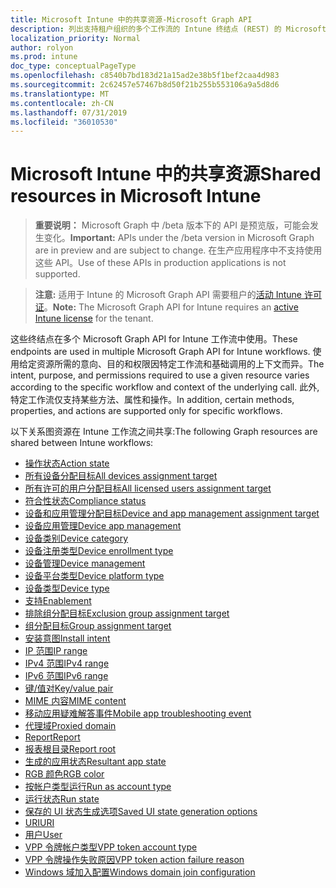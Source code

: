 ```yaml
---
title: Microsoft Intune 中的共享资源-Microsoft Graph API
description: 列出支持租户组织的多个工作流的 Intune 终结点 (REST) 的 Microsoft Graph API。
localization_priority: Normal
author: rolyon
ms.prod: intune
doc_type: conceptualPageType
ms.openlocfilehash: c8540b7bd183d21a15ad2e38b5f1bef2caa4d983
ms.sourcegitcommit: 2c62457e57467b8d50f21b255b553106a9a5d8d6
ms.translationtype: MT
ms.contentlocale: zh-CN
ms.lasthandoff: 07/31/2019
ms.locfileid: "36010530"
---
```

# <a name="shared-resources-in-microsoft-intune"></a><span data-ttu-id="d75a1-103">Microsoft Intune 中的共享资源</span><span class="sxs-lookup"><span data-stu-id="d75a1-103">Shared resources in Microsoft Intune</span></span>

> <span data-ttu-id="d75a1-104">**重要说明：** Microsoft Graph 中 /beta 版本下的 API 是预览版，可能会发生变化。</span><span class="sxs-lookup"><span data-stu-id="d75a1-104">**Important:** APIs under the /beta version in Microsoft Graph are in preview and are subject to change.</span></span> <span data-ttu-id="d75a1-105">在生产应用程序中不支持使用这些 API。</span><span class="sxs-lookup"><span data-stu-id="d75a1-105">Use of these APIs in production applications is not supported.</span></span>

> <span data-ttu-id="d75a1-106">**注意:** 适用于 Intune 的 Microsoft Graph API 需要租户的[活动 Intune 许可证](https://go.microsoft.com/fwlink/?linkid=839381)。</span><span class="sxs-lookup"><span data-stu-id="d75a1-106">**Note:** The Microsoft Graph API for Intune requires an [active Intune license](https://go.microsoft.com/fwlink/?linkid=839381) for the tenant.</span></span>

<span data-ttu-id="d75a1-107">这些终结点在多个 Microsoft Graph API for Intune 工作流中使用。</span><span class="sxs-lookup"><span data-stu-id="d75a1-107">These endpoints are used in multiple Microsoft Graph API for Intune workflows.</span></span>  <span data-ttu-id="d75a1-108">使用给定资源所需的意向、目的和权限因特定工作流和基础调用的上下文而异。</span><span class="sxs-lookup"><span data-stu-id="d75a1-108">The intent, purpose, and permissions required to use a given resource varies according to the specific workflow and context of the underlying call.</span></span>  <span data-ttu-id="d75a1-109">此外, 特定工作流仅支持某些方法、属性和操作。</span><span class="sxs-lookup"><span data-stu-id="d75a1-109">In addition, certain methods, properties, and actions are supported only for specific workflows.</span></span>

<span data-ttu-id="d75a1-110">以下关系图资源在 Intune 工作流之间共享:</span><span class="sxs-lookup"><span data-stu-id="d75a1-110">The following Graph resources are shared between Intune workflows:</span></span>

- [<span data-ttu-id="d75a1-111">操作状态</span><span class="sxs-lookup"><span data-stu-id="d75a1-111">Action state</span></span>](intune-shared-actionstate.md)
- [<span data-ttu-id="d75a1-112">所有设备分配目标</span><span class="sxs-lookup"><span data-stu-id="d75a1-112">All devices assignment target</span></span>](intune-shared-alldevicesassignmenttarget.md)
- [<span data-ttu-id="d75a1-113">所有许可的用户分配目标</span><span class="sxs-lookup"><span data-stu-id="d75a1-113">All licensed users assignment target</span></span>](intune-shared-alllicensedusersassignmenttarget.md)
- [<span data-ttu-id="d75a1-114">符合性状态</span><span class="sxs-lookup"><span data-stu-id="d75a1-114">Compliance status</span></span>](intune-shared-compliancestatus.md)
- [<span data-ttu-id="d75a1-115">设备和应用管理分配目标</span><span class="sxs-lookup"><span data-stu-id="d75a1-115">Device and app management assignment target</span></span>](intune-shared-deviceandappmanagementassignmenttarget.md)
- [<span data-ttu-id="d75a1-116">设备应用管理</span><span class="sxs-lookup"><span data-stu-id="d75a1-116">Device app management</span></span>](intune-shared-deviceappmanagement.md)
- [<span data-ttu-id="d75a1-117">设备类别</span><span class="sxs-lookup"><span data-stu-id="d75a1-117">Device category</span></span>](intune-shared-devicecategory.md)
- [<span data-ttu-id="d75a1-118">设备注册类型</span><span class="sxs-lookup"><span data-stu-id="d75a1-118">Device enrollment type</span></span>](intune-shared-deviceenrollmenttype.md)
- [<span data-ttu-id="d75a1-119">设备管理</span><span class="sxs-lookup"><span data-stu-id="d75a1-119">Device management</span></span>](intune-shared-devicemanagement.md)
- [<span data-ttu-id="d75a1-120">设备平台类型</span><span class="sxs-lookup"><span data-stu-id="d75a1-120">Device platform type</span></span>](intune-shared-deviceplatformtype.md)
- [<span data-ttu-id="d75a1-121">设备类型</span><span class="sxs-lookup"><span data-stu-id="d75a1-121">Device type</span></span>](intune-shared-devicetype.md)
- [<span data-ttu-id="d75a1-122">支持</span><span class="sxs-lookup"><span data-stu-id="d75a1-122">Enablement</span></span>](intune-shared-enablement.md)
- [<span data-ttu-id="d75a1-123">排除组分配目标</span><span class="sxs-lookup"><span data-stu-id="d75a1-123">Exclusion group assignment target</span></span>](intune-shared-exclusiongroupassignmenttarget.md)
- [<span data-ttu-id="d75a1-124">组分配目标</span><span class="sxs-lookup"><span data-stu-id="d75a1-124">Group assignment target</span></span>](intune-shared-groupassignmenttarget.md)
- [<span data-ttu-id="d75a1-125">安装意图</span><span class="sxs-lookup"><span data-stu-id="d75a1-125">Install intent</span></span>](intune-shared-installintent.md)
- [<span data-ttu-id="d75a1-126">IP 范围</span><span class="sxs-lookup"><span data-stu-id="d75a1-126">IP range</span></span>](intune-shared-iprange.md)
- [<span data-ttu-id="d75a1-127">IPv4 范围</span><span class="sxs-lookup"><span data-stu-id="d75a1-127">IPv4 range</span></span>](intune-shared-ipv4range.md)
- [<span data-ttu-id="d75a1-128">IPv6 范围</span><span class="sxs-lookup"><span data-stu-id="d75a1-128">IPv6 range</span></span>](intune-shared-ipv6range.md)
- [<span data-ttu-id="d75a1-129">键/值对</span><span class="sxs-lookup"><span data-stu-id="d75a1-129">Key/value pair</span></span>](intune-shared-keyvaluepair.md)
- [<span data-ttu-id="d75a1-130">MIME 内容</span><span class="sxs-lookup"><span data-stu-id="d75a1-130">MIME content</span></span>](intune-shared-mimecontent.md)
- [<span data-ttu-id="d75a1-131">移动应用疑难解答事件</span><span class="sxs-lookup"><span data-stu-id="d75a1-131">Mobile app troubleshooting event</span></span>](intune-shared-mobileapptroubleshootingevent.md)
- [<span data-ttu-id="d75a1-132">代理域</span><span class="sxs-lookup"><span data-stu-id="d75a1-132">Proxied domain</span></span>](intune-shared-proxieddomain.md)
- [<span data-ttu-id="d75a1-133">Report</span><span class="sxs-lookup"><span data-stu-id="d75a1-133">Report</span></span>](intune-shared-report.md)
- [<span data-ttu-id="d75a1-134">报表根目录</span><span class="sxs-lookup"><span data-stu-id="d75a1-134">Report root</span></span>](intune-shared-reportroot.md)
- [<span data-ttu-id="d75a1-135">生成的应用状态</span><span class="sxs-lookup"><span data-stu-id="d75a1-135">Resultant app state</span></span>](intune-shared-resultantappstate.md)
- [<span data-ttu-id="d75a1-136">RGB 颜色</span><span class="sxs-lookup"><span data-stu-id="d75a1-136">RGB color</span></span>](intune-shared-rgbcolor.md)
- [<span data-ttu-id="d75a1-137">按帐户类型运行</span><span class="sxs-lookup"><span data-stu-id="d75a1-137">Run as account type</span></span>](intune-shared-runasaccounttype.md)
- [<span data-ttu-id="d75a1-138">运行状态</span><span class="sxs-lookup"><span data-stu-id="d75a1-138">Run state</span></span>](intune-shared-runstate.md)
- [<span data-ttu-id="d75a1-139">保存的 UI 状态生成选项</span><span class="sxs-lookup"><span data-stu-id="d75a1-139">Saved UI state generation options</span></span>](intune-shared-saveduistategenerationoptions.md)
- [<span data-ttu-id="d75a1-140">URI</span><span class="sxs-lookup"><span data-stu-id="d75a1-140">URI</span></span>](intune-shared-uri.md)
- [<span data-ttu-id="d75a1-141">用户</span><span class="sxs-lookup"><span data-stu-id="d75a1-141">User</span></span>](intune-shared-user.md)
- [<span data-ttu-id="d75a1-142">VPP 令牌帐户类型</span><span class="sxs-lookup"><span data-stu-id="d75a1-142">VPP token account type</span></span>](intune-shared-vpptokenaccounttype.md)
- [<span data-ttu-id="d75a1-143">VPP 令牌操作失败原因</span><span class="sxs-lookup"><span data-stu-id="d75a1-143">VPP token action failure reason</span></span>](intune-shared-vpptokenactionfailurereason.md)
- [<span data-ttu-id="d75a1-144">Windows 域加入配置</span><span class="sxs-lookup"><span data-stu-id="d75a1-144">Windows domain join configuration</span></span>](intune-shared-windowsdomainjoinconfiguration.md)

